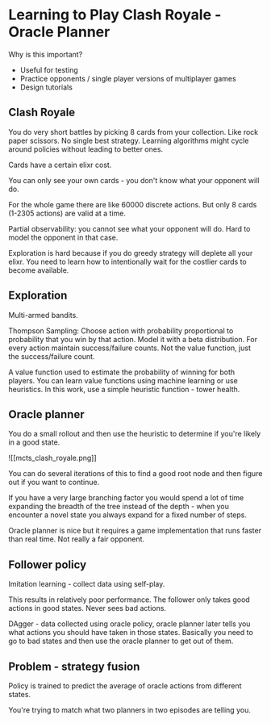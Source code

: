 # Learning to Play Clash Royale - Oracle Planner

Why is this important?
- Useful for testing
- Practice opponents / single player versions of multiplayer games
- Design tutorials


## Clash Royale

You do very short battles by picking 8 cards from your collection. Like rock paper scissors. No single best strategy. Learning algorithms might cycle around policies without leading to better ones.

Cards have a certain elixr cost.

You can only see your own cards - you don't know what your opponent will do.

For the whole game there are like 60000 discrete actions. But only 8 cards (1-2305 actions) are valid at a time.

Partial observability: you cannot see what your opponent will do. Hard to model the opponent in that case.

Exploration is hard because if you do greedy strategy will deplete all your elixr. You need to learn how to intentionally wait for the costlier cards to become available.

## Exploration

Multi-armed bandits.

Thompson Sampling: Choose action with probability proportional to probability that you win by that action. Model it with a beta distribution. For every action maintain success/failure counts. Not the value function, just the success/failure count.

A value function used to estimate the probability of winning for both players. You can learn value functions using machine learning or use heuristics. In this work, use a simple heuristic function - tower health.

## Oracle planner

You do a small rollout and then use the heuristic to determine if you're likely in a good state.

![[mcts_clash_royale.png]]

You can do several iterations of this to find a good root node and then figure out if you want to continue.

If you have a very large branching factor you would spend a lot of time expanding the breadth of the tree instead of the depth - when you encounter a novel state you always expand for a fixed number of steps.

Oracle planner is nice but it requires a game implementation that runs faster than real time. Not really a fair opponent.

## Follower policy

Imitation learning - collect data using self-play.

This results in relatively poor performance. The follower only takes good actions in good states. Never sees bad actions.

DAgger - data collected using oracle policy, oracle planner later tells you what actions you should have taken in those states. Basically you need to go to bad states and then use the oracle planner to get out of them.

## Problem - strategy fusion

Policy is trained to predict the average of oracle actions from different states.

You're trying to match what two planners in two episodes are telling you.

